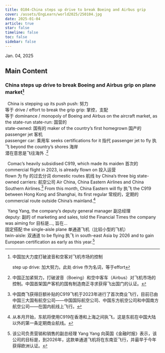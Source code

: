 ```yaml
---
title: 0104-China steps up drive to break Boeing and Airbus grip
cover: /assets/EngLearn/world2025/250104.jpg
date: 2025-01-04
article: true
star: false
timeline: false
toc: false
sidebar: false
---
```

Jan. 04, 2025
<!-- more -->

## Main Content

### China steps up drive to break Boeing and Airbus grip on plane market[^t1]

&nbsp; China is stepping up its 
<span class="hover-note">
push
<span class="hover-content">
push: 努力<br>
等于 drive / effort
</span></span>
 to break the 
<span class="hover-note">
grip
<span class="hover-content">
grip: 掌控，支配<br>
等于 dominance / monopoly
</span></span>
 of Boeing and Airbus on the aircraft market, as the 
<span class="hover-note">
state-run
<span class="hover-content">
state-run: 国营的 <br>
state-owned: 国有的
</span></span>
 maker of the country’s first 
<span class="hover-note">
homegrown
<span class="hover-content">
国产的
</span></span>
<span class="space"> </span>
<span class="hover-note">
 passenger jet
<span class="hover-content">
客机 <br>
passenger car: 乘用车
</span></span>
seeks certifications for 
<span class="hover-note">
it
<span class="hover-content">
指代 passenger jet
</span></span>
 to 
<span class="hover-note">
fly
<span class="hover-content">
执飞
</span></span>
 beyond the country’s
<span class="hover-note">
 shores
 <span class="hover-content">
 海岸<br>
 潜在意思是飞往海外
 </span></span>
 .[^s1]



&nbsp; Comac’s heavily subsidised C919, which made its 
<span class="hover-note">
maiden
<span class="hover-content">
首次的
</span></span>
commercial flight in 2023, is already 
<span class="hover-note">
flown on
<span class="hover-content">
投入运营 <br>
flown 为 fly 的过去分词
</span></span>
domestic 
<span class="hover-note">
routes
<span class="hover-content">
航线
</span></span>
 by China’s three big state-owned 
<span class="hover-note">
carriers:
<span class="hover-content">
航空公司
</span></span>
 Air China, China Eastern Airlines and China Southern Airlines.[^s2] From this month, China Eastern will 
<span class="hover-note">
fly
<span class="hover-content">
执飞
</span></span>
 the C919 between Hong Kong and Shanghai, its first 
<span class="hover-note">
regular
<span class="hover-content">
常规的，定期的
</span></span>
 commercial route outside China’s mainland.[^s3]


&nbsp; Yang Yang, the company’s 
<span class="hover-note">
deputy general manager
<span class="hover-content">
副总经理 <br>
deputy: 副的
</span></span>
 of marketing and sales, told the Financial Times the company 
<span class="hover-note">
was aiming for
<span class="hover-content">
目标是..., 旨在...<br>
固定搭配
</span></span>
 the 
<span class="hover-note">
single-aisle plane
<span class="hover-content"> 
单通道飞机（比较小型的飞机）<br>
twin-aisle: 双通道
</span></span>
to be 
<span class="hover-note">
flying
<span class="hover-content"> 
执飞
</span></span>
 in south-east Asia by 2026 and to gain European certification as early as this year.[^s4] 

[^t1]: 中国加大力度打破波音和空客对飞机市场的控制

    step up drive: 加大努力。此处 drive 作为名词，等于effort

[^s1]: 中国正加紧努力，打破波音（Boeing）和空中客车（Airbus）对飞机市场的控制。中国首架国产客机的国有制造商正寻求获得飞出国门的认证。

[^s2]: 中国商飞获得巨额补贴的C919飞机于2023年进行了首次商业飞行，目前已由中国三大国有航空公司——中国国际航空公司、中国东方航空公司和中国南方航空公司——在国内航线上飞行。

[^s3]: 从本月开始，东航将使用C919在香港和上海之间执飞，这是东航在中国大陆以外的第一条定期商业航线。

[^s4]: 该公司负责营销和销售的副总经理 Yang Yang 向英国《金融时报》表示，该公司的目标是，到2026年，这款单通道飞机将在东南亚飞行，并最早于今年获得欧洲认证。